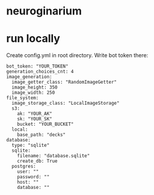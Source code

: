 # neuroginarium

# run locally
Create config.yml in root directory.
Write bot token there:
```
bot_token: "YOUR_TOKEN"
generation_choices_cnt: 4
image_generation:
  image_getter_class: "RandomImageGetter"
  image_height: 350
  image_width: 250
file_system:
  image_storage_class: "LocalImageStorage"
  s3:
    ak: "YOUR_AK"
    sk: "YOUR_SK"
    bucket: "YOUR_BUCKET"
  local:
    base_path: "decks"
database:
  type: "sqlite"
  sqlite:
    filename: "database.sqlite"
    create_db: True
  postgres:
    user: ""
    password: ""
    host: ""
    database: ""
```